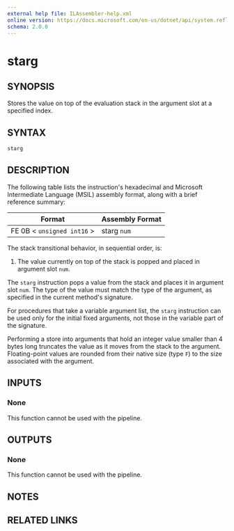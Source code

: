 ```yaml
---
external help file: ILAssembler-help.xml
online version: https://docs.microsoft.com/en-us/dotnet/api/system.reflection.emit.opcodes.starg
schema: 2.0.0
---
```


# starg

## SYNOPSIS

Stores the value on top of the evaluation stack in the argument slot at a specified index.

## SYNTAX

```powershell
starg
```

## DESCRIPTION

The following table lists the instruction's hexadecimal and Microsoft Intermediate Language (MSIL) assembly format, along with a brief reference summary:

| Format                     | Assembly Format |
| -------------------------- | --------------- |
| FE 0B < `unsigned int16` > | starg `num`     |

 The stack transitional behavior, in sequential order, is:

1.  The value currently on top of the stack is popped and placed in argument slot `num`.

 The `starg` instruction pops a value from the stack and places it in argument slot `num`. The type of the value must match the type of the argument, as specified in the current method's signature.

 For procedures that take a variable argument list, the `starg` instruction can be used only for the initial fixed arguments, not those in the variable part of the signature.

 Performing a store into arguments that hold an integer value smaller than 4 bytes long truncates the value as it moves from the stack to the argument. Floating-point values are rounded from their native size (type `F`) to the size associated with the argument.

## INPUTS

### None

This function cannot be used with the pipeline.

## OUTPUTS

### None

This function cannot be used with the pipeline.

## NOTES

## RELATED LINKS
